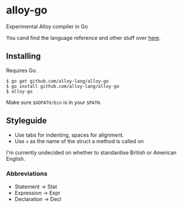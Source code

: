 # alloy-go
Experimental Alloy compiler in Go

You cand find the language reference and other stuff over [here](https://github.com/alloy-lang/alloy).

## Installing
Requires Go.

	$ go get github.com/alloy-lang/alloy-go
	$ go install github.com/alloy-lang/alloy-go
	$ alloy-go

Make sure `$GOPATH/bin` is in your `$PATH`.

## Styleguide
* Use tabs for indenting, spaces for alignment.
* Use `v` as the name of the struct a method is called on

I'm currently undecided on whether to standardise British or American English.

### Abbreviations
* Statement -> Stat
* Expression -> Expr
* Declaration -> Decl
